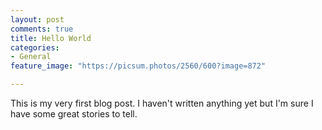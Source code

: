 ```yaml
---
layout: post
comments: true
title: Hello World
categories:
- General
feature_image: "https://picsum.photos/2560/600?image=872"

---
```


This is my very first blog post. I haven't written anything yet but I'm sure I have some great stories to tell.
